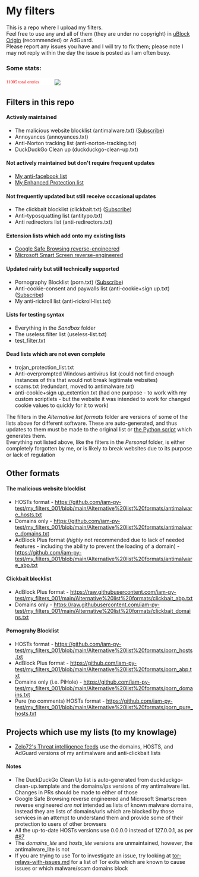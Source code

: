 # My filters
This is a repo where I upload my filters. <br/>
Feel free to use any and all of them (they are under no copyright) in [uBlock Origin](https://github.com/gorhill/uBlock) (recommended) or AdGuard. <br/>
Please report any issues you have and I will try to fix them; please note I may not reply within the day the issue is posted as I am often busy.<br>

### Some stats: 
<img src="https://raw.githubusercontent.com/iam-py-test/my_filters_001/main/totalentries.svg" width='130' height="20"><img src="https://img.shields.io/github/last-commit/iam-py-test/my_filters_001">

## Filters in this repo

#### Actively maintained
- The malicious website blocklist (antimalware.txt) ([Subscribe](https://iam-py-test.github.io/add_list.html?id=2))
- Annoyances (annoyances.txt)
- Anti-Norton tracking list (anti-norton-tracking.txt)
- DuckDuckGo Clean up (duckduckgo-clean-up.txt)

#### Not actively maintained but don't require frequent updates
- [My anti-facebook list](https://github.com/iam-py-test/my_filters_001/blob/main/special_lists/antifacebook.txt)
- [My Enhanced Protection list](https://github.com/iam-py-test/my_filters_001/blob/main/enhanced_protection.txt)

#### Not frequently updated but still receive occasional updates
- The clickbait blocklist (clickbait.txt) ([Subscribe](https://iam-py-test.github.io/add_list.html?id=4))
- Anti-typosquatting list (antitypo.txt)
- Anti redirectors list (anti-redirectors.txt)

#### Extension lists which add onto my existing lists
- [Google Safe Browsing reverse-engineered](https://github.com/iam-py-test/my_filters_001/blob/main/special_lists/google-safe-browsing-reverse-engineered.txt)
- [Microsoft Smart Screen reverse-engineered](https://github.com/iam-py-test/my_filters_001/blob/main/special_lists/microsoft-smart-screen-reverse-engineered.txt)

#### Updated rairly but still technically supported
- Pornography Blocklist (porn.txt) ([Subscribe](https://iam-py-test.github.io/add_list.html?id=1))
- Anti-cookie-consent and paywalls list (anti-cookie+sign up.txt) ([Subscribe](https://iam-py-test.github.io/add_list.html?id=3))
- My anti-rickroll list (anti-rickroll-list.txt)

#### Lists for testing syntax
- Everything in the _Sandbox_ folder
- The useless filter list (useless-list.txt)
- test_filter.txt

#### Dead lists which are not even complete
- trojan_protection_list.txt
- Anti-overprompted Windows antivirus list (could not find enough instances of this that would not break legitimate websites)
- scams.txt (redundant, moved to antimalware.txt)
- anti-cookie+sign up_extention.txt (had one purpose - to work with my custom scriptlets - but the website it was intended to work for changed cookie values to quickly for it to work)

The filters in the _Alternative list formats_ folder are versions of some of the lists above for different software. These are auto-generated, and thus updates to them must be made to the original list or [the Python script](https://github.com/iam-py-test/my_filters_001/blob/main/update.py) which generates them.<br>
Everything not listed above, like the filters in the _Personal_ folder, is either completely forgotten by me, or is likely to break websites due to its purpose or lack of regulation

## Other formats

#### The malicious website blocklist
- HOSTs format - https://github.com/iam-py-test/my_filters_001/blob/main/Alternative%20list%20formats/antimalware_hosts.txt
- Domains only - https://github.com/iam-py-test/my_filters_001/blob/main/Alternative%20list%20formats/antimalware_domains.txt
- AdBlock Plus format (_highly_ not recommended due to lack of needed features - including the ability to prevent the loading of a domain) - https://github.com/iam-py-test/my_filters_001/blob/main/Alternative%20list%20formats/antimalware_abp.txt
#### Clickbait blocklist
- AdBlock Plus format - https://raw.githubusercontent.com/iam-py-test/my_filters_001/main/Alternative%20list%20formats/clickbait_abp.txt
- Domains only - https://raw.githubusercontent.com/iam-py-test/my_filters_001/main/Alternative%20list%20formats/clickbait_domains.txt
#### Pornograhy Blocklist
- HOSTs format - https://github.com/iam-py-test/my_filters_001/blob/main/Alternative%20list%20formats/porn_hosts.txt
- AdBlock Plus format - https://github.com/iam-py-test/my_filters_001/blob/main/Alternative%20list%20formats/porn_abp.txt
- Domains only (i.e. PiHole) - https://github.com/iam-py-test/my_filters_001/blob/main/Alternative%20list%20formats/porn_domains.txt
- Pure (no comments) HOSTs format - https://github.com/iam-py-test/my_filters_001/blob/main/Alternative%20list%20formats/porn_pure_hosts.txt

## Projects which use my lists (to my knowlage) 
- [Zelo72's Threat intelligence feeds](https://github.com/Zelo72/rpi) use the domains, HOSTS, and AdGuard versions of my antimalware and anti-clickbait lists


#### Notes
- The DuckDuckGo Clean Up list is auto-generated from duckduckgo-clean-up.template and the domains/ips versions of my antimalware list. Changes in PRs should be made to either of those
- Google Safe Browsing reverse engineered and Microsoft Smartscreen reverse engineered _are not_ intended as lists of known malware domains, instead they are lists of domains/urls which are blocked by those services in an attempt to understand them and provide some of their protection to users of other browsers
- All the up-to-date HOSTs versions use 0.0.0.0 instead of 127.0.0.1, as per [#87](https://github.com/iam-py-test/my_filters_001/issues/87)
- The _domains_lite_ and _hosts_lite_ versions are unmaintained, however, the antimalware_lite is not
- If you are trying to use Tor to investigate an issue, try looking at [tor-relays-with-issues.md](https://github.com/iam-py-test/my_filters_001/blob/main/wiki/tor-relays-with-issues.md) for a list of Tor exits which are known to cause issues or which malware/scam domains block
